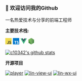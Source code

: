 ### 👋 欢迎访问我的Github

一名热爱技术与分享的前端工程师

**主要技术栈:**  

<code><img height="20" src="https://raw.githubusercontent.com/github/explore/80688e429a7d4ef2fca1e82350fe8e3517d3494d/topics/javascript/javascript.png"></code>
<code><img height="20" src="https://raw.githubusercontent.com/github/explore/80688e429a7d4ef2fca1e82350fe8e3517d3494d/topics/typescript/typescript.png"></code>
<code><img height="20" src="https://raw.githubusercontent.com/github/explore/80688e429a7d4ef2fca1e82350fe8e3517d3494d/topics/vue/vue.png"></code>
<code><img height="20" src="https://raw.githubusercontent.com/github/explore/80688e429a7d4ef2fca1e82350fe8e3517d3494d/topics/nodejs/nodejs.png"></code>

[![c10342's github stats](https://github-readme-stats.vercel.app/api?username=c10342&show_icons=true)](https://github.com/anuraghazra/github-readme-stats)

**开源项目**

[![player](https://github-readme-stats-anuraghazra1.vercel.app/api/pin/?username=c10342&repo=player)](https://github.com/c10342/player)
[![lin-view-ui](https://github-readme-stats-anuraghazra1.vercel.app/api/pin/?username=c10342&repo=lin-view-ui)](https://github.com/c10342/lin-view-ui)
[![lin-wx-ui](https://github-readme-stats-anuraghazra1.vercel.app/api/pin/?username=c10342&repo=lin-wx-ui)](https://github.com/c10342/lin-wx-ui)
